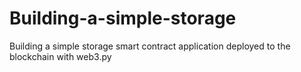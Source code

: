 # Building-a-simple-storage
Building a simple storage smart contract application deployed to the blockchain with web3.py
